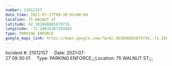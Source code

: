 ```yaml
---
number: 21012157
date_time: 2021-07-27T09:30:01+00:00
location: 75 WALNUT ST
latitude: 42.383808885879716
longitude: -71.18635367191692
type: PARKING ENFORCE
google_maps_link: https://maps.google.com/?q=42.383808885879716,-71.18635367191692
---
```


Incident #: 21012157     Date: 2021‐07‐27 09:30:01     Type: PARKING ENFORCE;;;Location: 75 WALNUT ST;;;

